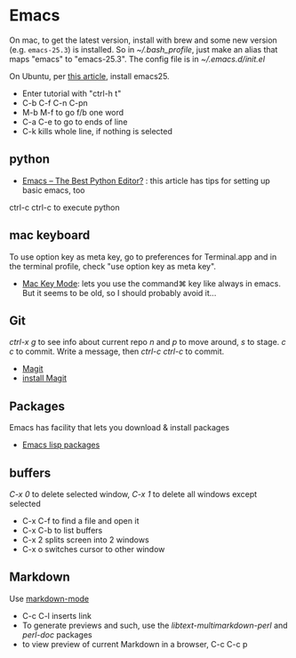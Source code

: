 # Emacs
On mac, to get the latest version, install with brew and some new version (e.g. `emacs-25.3`) is installed. So in *~/.bash_profile*, just make an alias that maps "emacs" to "emacs-25.3". The config file is in *~/.emacs.d/init.el*

On Ubuntu, per [this article](https://qiita.com/ytoda129/items/58078d8c7e74d9144014), install emacs25.

* Enter tutorial with "ctrl-h t"
* C-b C-f C-n C-pn
* M-b M-f to go f/b one word
* C-a C-e to go to ends of line
* C-k kills whole line, if nothing is selected

## python


* [Emacs – The Best Python Editor?](https://realpython.com/emacs-the-best-python-editor/)
: this article has tips for setting up basic emacs, too

ctrl-c ctrl-c to execute python

## mac keyboard
To use option key as meta key, go to preferences for Terminal.app and in the terminal profile, check "use option key as meta key".
* [Mac Key Mode](https://www.emacswiki.org/emacs/MacKeyMode):
lets you use the command⌘ key like always in emacs. But it seems to be old, so I should probably avoid it...

## Git
*ctrl-x g* to see info about current repo
*n* and *p* to move around, *s* to stage. *c c* to commit. Write a message, then *ctrl-c ctrl-c* to commit.
* [Magit](https://magit.vc/)
* [install Magit](https://magit.vc/manual/magit/Installing-from-an-Elpa-Archive.html#Installing-from-an-Elpa-Archive)

## Packages
Emacs has facility that lets you download & install packages

* [Emacs lisp packages](http://www.gnu.org/software/emacs/manual/html_node/emacs/Packages.html#Packages)

## buffers
*C-x 0* to delete selected window, *C-x 1* to delete all windows except selected

* C-x C-f to find a file and open it
* C-x C-b to list buffers
* C-x 2 splits screen into 2 windows
* C-x o switches cursor to other window

## Markdown
Use [markdown-mode](https://jblevins.org/projects/markdown-mode/)

* C-c C-l inserts link
* To generate previews and such, use the  *libtext-multimarkdown-perl* and *perl-doc* packages
* to view preview of current Markdown in a browser, C-c C-c p
